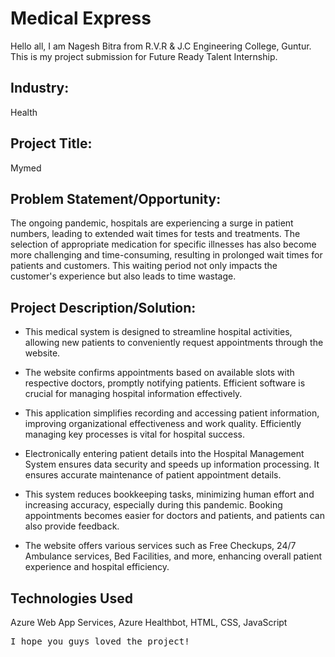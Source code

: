 # Medical Express
Hello all, I am Nagesh Bitra from R.V.R & J.C Engineering College, Guntur. 
This is my project submission for Future Ready Talent Internship.

## Industry:
Health

## Project Title:
Mymed

## Problem Statement/Opportunity:

 The ongoing pandemic, hospitals are experiencing a surge in patient numbers, leading to extended wait times for tests and treatments. The selection of appropriate medication for specific illnesses has also become more challenging and time-consuming, resulting in prolonged wait times for patients and customers. This waiting period not only impacts the customer's experience but also leads to time wastage. 

## Project Description/Solution:
- This medical system is designed to streamline hospital activities, allowing new patients to conveniently request appointments through the website.

- The website confirms appointments based on available slots with respective doctors, promptly notifying patients. Efficient software is crucial for managing hospital information effectively.
- This application simplifies recording and accessing patient information, improving organizational effectiveness and work quality. Efficiently managing key processes is vital for hospital success.
- Electronically entering patient details into the Hospital Management System ensures data security and speeds up information processing. It ensures accurate maintenance of patient appointment details.
- This system reduces bookkeeping tasks, minimizing human effort and increasing accuracy, especially during this pandemic. Booking appointments becomes easier for  doctors and patients, and patients can also provide feedback.
- The website offers various services such as Free Checkups, 24/7 Ambulance services, Bed Facilities, and more, enhancing overall patient experience and hospital efficiency.

## Technologies Used

Azure Web App Services, Azure Healthbot, HTML, CSS, JavaScript

<pre>I hope you guys loved the project!</pre>

